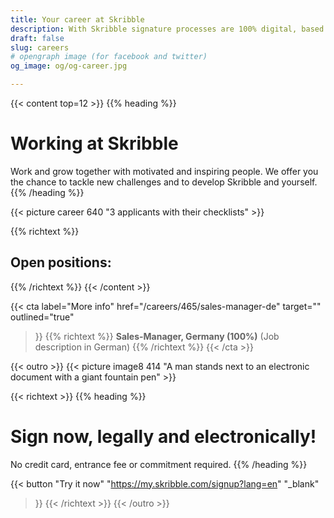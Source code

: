 ```yaml
---
title: Your career at Skribble
description: With Skribble signature processes are 100% digital, based on the qualified electronic signature “QES” - the e-signature, which is equivalent to your hand-written signature according to Swiss and EU law.
draft: false
slug: careers
# opengraph image (for facebook and twitter)
og_image: og/og-career.jpg

---
```


{{< content top=12 >}}
{{% heading %}}
# Working at Skribble
Work and grow together with motivated and inspiring people.
We offer you the chance to tackle new challenges
and to develop Skribble and yourself.
{{% /heading %}}

{{< picture career 640 "3 applicants with their checklists" >}}

{{% richtext %}}
## Open positions:
{{% /richtext %}}
{{< /content >}}

{{< cta
  label="More info"
  href="/careers/465/sales-manager-de"
  target=""
  outlined="true"
>}}
{{% richtext %}}
**Sales-Manager, Germany (100%)**
(Job description in German)
{{% /richtext %}}
{{< /cta >}}


[//]: # (--------------------------------------------------------------------------------------------------------------)

{{< outro >}}
{{< picture image8 414 "A man stands next to an electronic document with a giant fountain pen" >}}

{{< richtext >}}
{{% heading %}}
# Sign now, legally and electronically!
No credit card, entrance fee or commitment required.
{{% /heading %}}

{{< button
  "Try it now"
  "https://my.skribble.com/signup?lang=en"
  "_blank"
>}}
{{< /richtext >}}
{{< /outro >}}
